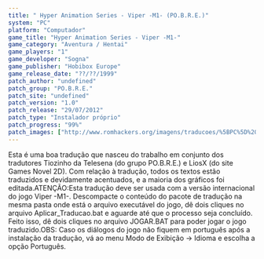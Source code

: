 ```yaml
---
title: " Hyper Animation Series - Viper -M1- (PO.B.R.E.)"
system: "PC"
platform: "Computador"
game_title: "Hyper Animation Series - Viper -M1-"
game_category: "Aventura / Hentai"
game_players: "1"
game_developer: "Sogna"
game_publisher: "Hobibox Europe"
game_release_date: "??/??/1999"
patch_author: "undefined"
patch_group: "PO.B.R.E."
patch_site: "undefined"
patch_version: "1.0"
patch_release: "29/07/2012"
patch_type: "Instalador próprio"
patch_progress: "99%"
patch_images: ["http://www.romhackers.org/imagens/traducoes/%5BPC%5D%20Hyper%20Animation%20Series%20-%20Viper%20M1%20-%20POBRE%20-%201.jpg","http://www.romhackers.org/imagens/traducoes/%5BPC%5D%20Hyper%20Animation%20Series%20-%20Viper%20M1%20-%20POBRE%20-%202.jpg","http://www.romhackers.org/imagens/traducoes/%5BPC%5D%20Hyper%20Animation%20Series%20-%20Viper%20M1%20-%20POBRE%20-%203.jpg"]
---
```

Esta é uma boa tradução que nasceu do trabalho em conjunto dos tradutores Tiozinho da Telesena (do grupo PO.B.R.E.) e LiosX (do site Games Novel 2D). Com relação à tradução, todos os textos estão traduzidos e devidamente acentuados, e a maioria dos gráficos foi editada.ATENÇÃO:Esta tradução deve ser usada com a versão internacional do jogo Viper -M1-. Descompacte o conteúdo do pacote de tradução na mesma pasta onde está o arquivo executável do jogo, dê dois cliques no arquivo Aplicar_Traducao.bat e aguarde até que o processo seja concluído. Feito isso, dê dois cliques no arquivo JOGAR.BAT para poder jogar o jogo traduzido.OBS: Caso os diálogos do jogo não fiquem em português após a instalação da tradução, vá ao menu Modo de Exibição -> Idioma e escolha a opção Português.